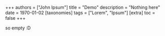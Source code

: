 +++
authors = ["John Ipsum"]
title = "Demo"
description = "Nothing here"
date = 1970-01-02
[taxonomies]
tags = ["Lorem", "Ipsum"]
[extra]
toc = false
+++

so empty :D
